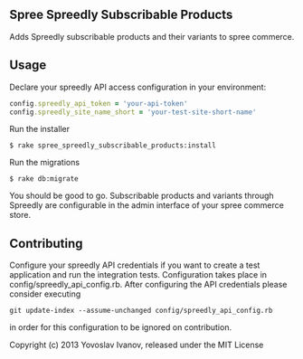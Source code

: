 ## Spree Spreedly Subscribable Products

Adds Spreedly subscribable products and their variants to spree commerce.


## Usage

Declare your spreedly API access configuration in your environment:

```ruby
config.spreedly_api_token = 'your-api-token'
config.spreedly_site_name_short = 'your-test-site-short-name'
```

Run the installer

    $ rake spree_spreedly_subscribable_products:install
    
Run the migrations

    $ rake db:migrate

You should be good to go. Subscribable products and variants through Spreedly are configurable in the admin interface of your spree commerce store.

## Contributing

Configure your spreedly API credentials if you want to create a test application and run the integration tests. Configuration
takes place in config/spreedly_api_config.rb.
After configuring the API credentials please consider executing

```git
git update-index --assume-unchanged config/spreedly_api_config.rb
```
in order for this configuration to be ignored on contribution.

Copyright (c) 2013 Yovoslav Ivanov, released under the MIT License
